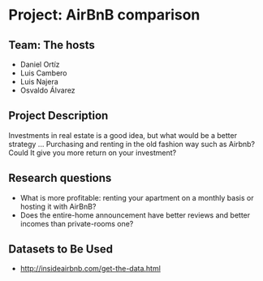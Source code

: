 # Project: AirBnB comparison

## Team: The hosts
* Daniel Ortíz
* Luis Cambero
* Luis Najera
* Osvaldo Álvarez

## Project Description
Investments in real estate is a good idea, but what would be a better strategy ...
Purchasing and renting in the old fashion way such as Airbnb? Could It give you more return on your investment?

## Research questions
* What is more profitable: renting your apartment on a monthly basis or hosting it with AirBnB?
* Does the entire-home announcement have better reviews and better incomes than private-rooms one?  

## Datasets to Be Used
* http://insideairbnb.com/get-the-data.html
